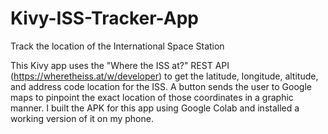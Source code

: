 # Kivy-ISS-Tracker-App
Track the location of the International Space Station 

This Kivy app uses the "Where the ISS at?" REST
API (https://wheretheiss.at/w/developer) to get
the latitude, longitude, altitude, and address
code location for the ISS. A button sends the 
user to Google maps to pinpoint the exact
location of those coordinates in a graphic 
manner. I built the APK for this app using
Google Colab and installed a working version of
it on my phone.
